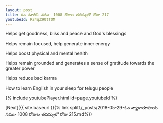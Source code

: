 ```yaml
---
layout: post
title: ఓం మాలిని నమః- 1008 రోజుల తపస్సులో రోజు 217
youtubeId: R24qZ90tTOM
---
```

 
 
Helps get goodness, bliss and peace and God's blessings
 
Helps remain focused, help generate inner energy 
 
Helps boost physical and mental health 
 
Helps remain grounded and generates a sense of gratitude towards the greater power 
 
Helps reduce bad karma
 
How to learn English in your sleep for telugu people
 
 
 
 


{% include youtubePlayer.html id=page.youtubeId %}
 
[Next]({{ site.baseurl }}{% link split1/_posts/2018-05-29-ఓం వ్యాళారూపాయ నమః- 1008 రోజుల తపస్సులో రోజు 215.md%})
 
